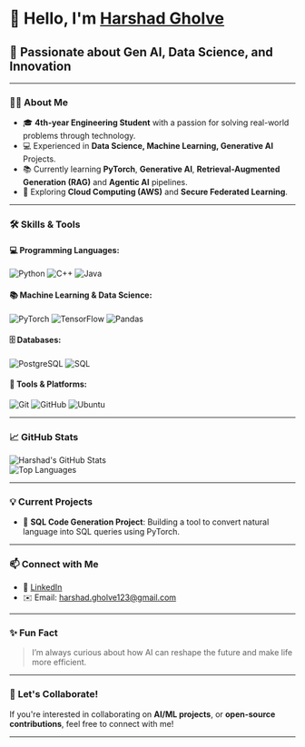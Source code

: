 # 👋 Hello, I'm [Harshad Gholve](https://www.linkedin.com/in/harshad-gholve/)  
## 🚀 Passionate about Gen AI, Data Science, and Innovation  

---

### 🧑‍💻 **About Me**
- 🎓 **4th-year Engineering Student** with a passion for solving real-world problems through technology.
- 💻 Experienced in **Data Science, Machine Learning, Generative AI** Projects.
- 📚 Currently learning **PyTorch**, **Generative AI**, **Retrieval-Augmented Generation (RAG)** and **Agentic AI** pipelines.
- 🌱 Exploring **Cloud Computing (AWS)** and **Secure Federated Learning**.

---

### 🛠️ **Skills & Tools**
#### 💻 Programming Languages:
![Python](https://img.shields.io/badge/-Python-3776AB?style=for-the-badge&logo=python&logoColor=white)
![C++](https://img.shields.io/badge/-C++-00599C?style=for-the-badge&logo=c%2B%2B&logoColor=white)
![Java](https://img.shields.io/badge/-Java-007396?style=for-the-badge&logo=java&logoColor=white)

#### 📚 Machine Learning & Data Science:
![PyTorch](https://img.shields.io/badge/-PyTorch-EE4C2C?style=for-the-badge&logo=pytorch&logoColor=white)
![TensorFlow](https://img.shields.io/badge/-TensorFlow-FF6F00?style=for-the-badge&logo=tensorflow&logoColor=white)
![Pandas](https://img.shields.io/badge/-Pandas-150458?style=for-the-badge&logo=pandas&logoColor=white)

#### 🗄️ Databases:
![PostgreSQL](https://img.shields.io/badge/-PostgreSQL-336791?style=for-the-badge&logo=postgresql&logoColor=white)
![SQL](https://img.shields.io/badge/-SQL-4479A1?style=for-the-badge&logo=sql)

#### 🔧 Tools & Platforms:
![Git](https://img.shields.io/badge/-Git-F05032?style=for-the-badge&logo=git&logoColor=white)
![GitHub](https://img.shields.io/badge/-GitHub-181717?style=for-the-badge&logo=github)
![Ubuntu](https://img.shields.io/badge/-Ubuntu-E95420?style=for-the-badge&logo=ubuntu&logoColor=white)

---

### 📈 **GitHub Stats**
![Harshad's GitHub Stats](https://github-readme-stats.vercel.app/api?username=HarshadGholve&show_icons=true&theme=radical)  
![Top Languages](https://github-readme-stats.vercel.app/api/top-langs/?username=HarshadGholve&layout=compact&theme=radical)

---

### 💡 **Current Projects**
- 🔨 **SQL Code Generation Project**: Building a tool to convert natural language into SQL queries using PyTorch.

---

### 📫 **Connect with Me**
- 💼 [LinkedIn](https://www.linkedin.com/in/harshad-gholve/)  
- ✉️ Email: harshad.gholve123@gmail.com  

---

### ✨ **Fun Fact**
> I’m always curious about how AI can reshape the future and make life more efficient.

---

### 🔗 **Let's Collaborate!**
If you're interested in collaborating on **AI/ML projects**, or **open-source contributions**, feel free to connect with me!

---

